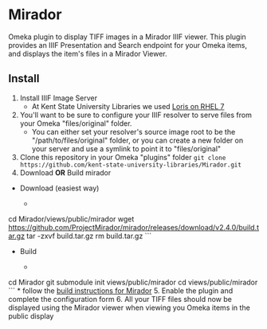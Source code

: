 # Mirador

Omeka plugin to display TIFF images in a Mirador IIIF viewer. This plugin provides an IIIF Presentation and Search endpoint for your Omeka items, and displays the item's files in a Mirador Viewer.

## Install

1. Install IIIF Image Server
    * At Kent State University Libraries we used [Loris on RHEL 7](https://github.com/loris-imageserver/loris/blob/development/doc/redhat-7-install.md)
2. You'll want to be sure to configure your IIIF resolver to serve files from your Omeka "files/original" folder.
    * You can either set your resolver's source image root to be the "/path/to/files/original" folder, or you can create a new folder on your server and use a symlink to point it to "files/original"
3. Clone this repository in your Omeka "plugins" folder `git clone https://github.com/kent-state-university-libraries/Mirador.git`
4. Download **OR** Build mirador
  * Download (easiest way)
    * ```bash
cd Mirador/views/public/mirador
wget https://github.com/ProjectMirador/mirador/releases/download/v2.4.0/build.tar.gz
tar -zxvf build.tar.gz
rm build.tar.gz
    ```
  * Build
    * ```bash
cd Mirador
git submodule init views/public/mirador
cd views/public/mirador
    ```
    * follow the [build instructions for Mirador](https://github.com/ProjectMirador/mirador)
5. Enable the plugin and complete the configuration form
6. All your TIFF files should now be displayed using the Mirador viewer when viewing you Omeka items in the public display
